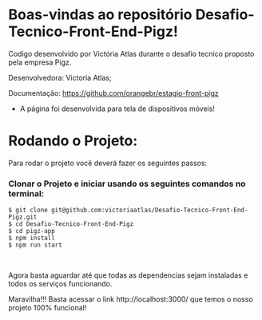 # Boas-vindas ao repositório Desafio-Tecnico-Front-End-Pigz!

Codigo desenvolvido por Victória Atlas durante o desafio tecnico proposto pela empresa Pigz.

Desenvolvedora: Victoria Atlas;

Documentação: https://github.com/orangebr/estagio-front-pigz
- A página foi desenvolvida para tela de dispositivos móveis!

# Rodando o Projeto:

Para rodar o projeto você deverá fazer os seguintes passos:
<br />

### Clonar o Projeto e iniciar usando os seguintes comandos no terminal:

 ```console
$ git clone git@github.com:victoriaatlas/Desafio-Tecnico-Front-End-Pigz.git
$ cd Desafio-Tecnico-Front-End-Pigz
$ cd pigz-app
$ npm install 
$ npm run start
```
<br/>

Agora basta aguardar até que todas as dependencias sejam instaladas e todos os serviços funcionando.

Maravilha!!! Basta acessar o link http://localhost:3000/ que temos o nosso projeto 100% funcional!
